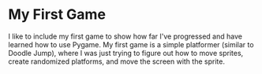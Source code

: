 # My First Game
I like to include my first game to show how far I've progressed and have learned how to use Pygame. My first game is a simple platformer (similar to Doodle Jump), where I was just trying to figure out how to move sprites, create randomized platforms, and move the screen with the sprite. 
